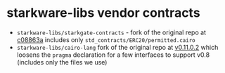 # starkware-libs vendor contracts

- `starkware-libs/starkgate-contracts` - fork of the original repo at [c08863a](https://github.com/starkware-libs/starkgate-contracts/commit/c08863a1f08226c09f1d0748124192e848d73db9) includes only `std_contracts/ERC20/permitted.cairo`
- `starkware-libs/cairo-lang` fork of the original repo at [v0.11.0.2](https://github.com/starkware-libs/cairo-lang/tree/v0.11.0.2/src/starkware/starknet) which loosens the `pragma` declaration for a few interfaces to support v0.8 (includes only the files we use)